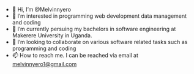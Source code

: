 - 👋 Hi, I’m @Melvinnyero
- 👀 I’m interested in programming web development data management and coding
- 🌱 I’m currently persuing my bachelors in software engineering at Makerere University in Uganda.
- 💞️ I’m looking to collaborate on various software related tasks such as programming and coding 
- 📫 How to reach me. I can be reached via email at melvinnyero1@gmail.com

<!---
Melvinnyero/Melvinnyero is a ✨ special ✨ repository because its `README.md` (this file) appears on your GitHub profile.
You can click the Preview link to take a look at your changes.
--->
